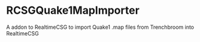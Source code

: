 # RCSGQuake1MapImporter
A addon to RealtimeCSG to import Quake1 .map files from Trenchbroom into RealtimeCSG
